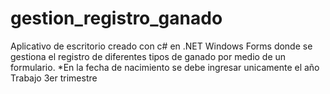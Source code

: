 # gestion_registro_ganado
Aplicativo de escritorio creado con c# en .NET Windows Forms donde se gestiona el registro de diferentes tipos de ganado por medio de un formulario.
*En la fecha de nacimiento se debe ingresar unicamente el año
Trabajo 3er trimestre
